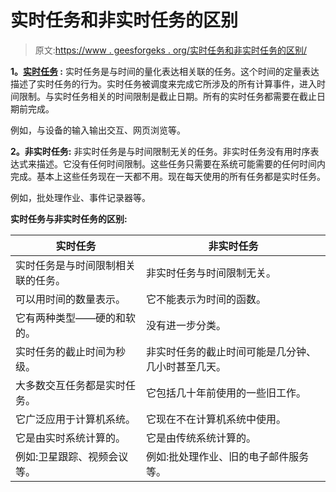 # 实时任务和非实时任务的区别

> 原文:[https://www . geesforgeks . org/实时任务和非实时任务的区别/](https://www.geeksforgeeks.org/difference-between-real-time-tasks-and-non-real-time-tasks/)

**1。[实时任务](https://www.geeksforgeeks.org/tasks-in-real-time-systems/) :**
实时任务是与时间的量化表达相关联的任务。这个时间的定量表达描述了实时任务的行为。实时任务被调度来完成它所涉及的所有计算事件，进入时间限制。与实时任务相关的时间限制是截止日期。所有的实时任务都需要在截止日期前完成。

例如，与设备的输入输出交互、网页浏览等。

**2。非实时任务:**
非实时任务是与时间限制无关的任务。非实时任务没有用时序表达式来描述。它没有任何时间限制。这些任务只需要在系统可能需要的任何时间内完成。基本上这些任务现在一天都不用。现在每天使用的所有任务都是实时任务。

例如，批处理作业、事件记录器等。

**实时任务与非实时任务的区别:**

<center>

| 实时任务 | 非实时任务 |
| --- | --- |
| 实时任务是与时间限制相关联的任务。 | 非实时任务与时间限制无关。 |
| 可以用时间的数量表示。 | 它不能表示为时间的函数。 |
| 它有两种类型——硬的和软的。 | 没有进一步分类。 |
| 实时任务的截止时间为秒级。 | 非实时任务的截止时间可能是几分钟、几小时甚至几天。 |
| 大多数交互任务都是实时任务。 | 它包括几十年前使用的一些旧工作。 |
| 它广泛应用于计算机系统。 | 它现在不在计算机系统中使用。 |
| 它是由实时系统计算的。 | 它是由传统系统计算的。 |
| 例如:卫星跟踪、视频会议等。 | 例如:批处理作业、旧的电子邮件服务等。 |

</center>